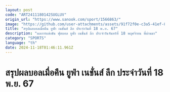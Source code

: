 ```yaml
---
layout: post
code: "ART2411180142SUGLUV"
origin_url: "https://www.sanook.com/sport/1566863/"
image: "https://github.com/user-attachments/assets/91f72f0e-c3a5-41ef-8cc5-dc8b6ed4d625"
title: "สรุปผลบอลเมื่อคืน ยูฟ่า เนชั่นส์ ลีก ประจำวันที่ 18 พ.ย. 67"
description: "ผลการแข่งขัน ฟุตบอล ยูฟ่า เนชั่นส์ ลีก ประจำวันจันทร์ที่ 18 พฤศจิายน ที่ผ่านมา"
category: "SPORTS"
language: "th"
date: 2024-11-18T01:46:11.961Z
---
```


# สรุปผลบอลเมื่อคืน ยูฟ่า เนชั่นส์ ลีก ประจำวันที่ 18 พ.ย. 67
